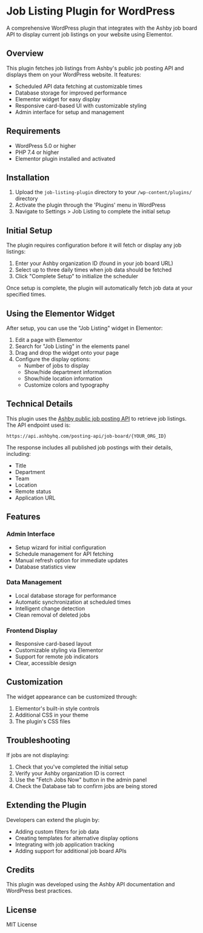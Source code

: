 # Job Listing Plugin for WordPress

A comprehensive WordPress plugin that integrates with the Ashby job board API to display current job listings on your website using Elementor.

## Overview

This plugin fetches job listings from Ashby's public job posting API and displays them on your WordPress website. It features:

- Scheduled API data fetching at customizable times
- Database storage for improved performance
- Elementor widget for easy display
- Responsive card-based UI with customizable styling
- Admin interface for setup and management

## Requirements

- WordPress 5.0 or higher
- PHP 7.4 or higher
- Elementor plugin installed and activated

## Installation

1. Upload the `job-listing-plugin` directory to your `/wp-content/plugins/` directory
2. Activate the plugin through the 'Plugins' menu in WordPress
3. Navigate to Settings > Job Listing to complete the initial setup

## Initial Setup

The plugin requires configuration before it will fetch or display any job listings:

1. Enter your Ashby organization ID (found in your job board URL)
2. Select up to three daily times when job data should be fetched
3. Click "Complete Setup" to initialize the scheduler

Once setup is complete, the plugin will automatically fetch job data at your specified times.

## Using the Elementor Widget

After setup, you can use the "Job Listing" widget in Elementor:

1. Edit a page with Elementor
2. Search for "Job Listing" in the elements panel
3. Drag and drop the widget onto your page
4. Configure the display options:
   - Number of jobs to display
   - Show/hide department information
   - Show/hide location information
   - Customize colors and typography

## Technical Details

This plugin uses the [Ashby public job posting API](https://developers.ashbyhq.com/docs/public-job-posting-api#example) to retrieve job listings. The API endpoint used is:

```
https://api.ashbyhq.com/posting-api/job-board/{YOUR_ORG_ID}
```

The response includes all published job postings with their details, including:

- Title
- Department
- Team
- Location
- Remote status
- Application URL

## Features

### Admin Interface

- Setup wizard for initial configuration
- Schedule management for API fetching
- Manual refresh option for immediate updates
- Database statistics view

### Data Management

- Local database storage for performance
- Automatic synchronization at scheduled times
- Intelligent change detection
- Clean removal of deleted jobs

### Frontend Display

- Responsive card-based layout
- Customizable styling via Elementor
- Support for remote job indicators
- Clear, accessible design

## Customization

The widget appearance can be customized through:

1. Elementor's built-in style controls
2. Additional CSS in your theme
3. The plugin's CSS files

## Troubleshooting

If jobs are not displaying:

1. Check that you've completed the initial setup
2. Verify your Ashby organization ID is correct
3. Use the "Fetch Jobs Now" button in the admin panel
4. Check the Database tab to confirm jobs are being stored

## Extending the Plugin

Developers can extend the plugin by:

- Adding custom filters for job data
- Creating templates for alternative display options
- Integrating with job application tracking
- Adding support for additional job board APIs

## Credits

This plugin was developed using the Ashby API documentation and WordPress best practices.

## License

MIT License
